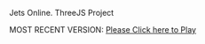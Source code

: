 Jets Online. ThreeJS Project

MOST RECENT VERSION: [Please Click here to Play](https://rawcdn.githack.com/alperenbutun/jets-online/d0d32fd/index.html)

